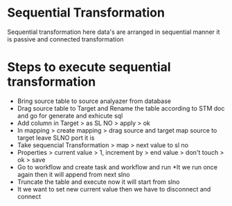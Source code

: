 # Sequential Transformation
Sequential transformation here data's are arranged in sequential manner it is passive and connected transformation 

# Steps to execute sequential transformation
* Bring source table to source analyazer from database
* Drag source table to Target and Rename the table according to STM doc and go for generate and exhicute sql
* Add column in Target > as SL NO > apply > ok
* In mapping > create mapping > drag source and target map source to target leave SLNO port it is
* Take sequencial Transformation > map > next value to sl no
* Properties > current value > 1, increment by > end value > don't touch > ok > save
* Go to workflow and create task and workflow and run 
*It we run once again then it will append from next slno 
* Truncate the table and execute now it will start from slno 
* It we want to set new current value then we have to disconnect and connect
